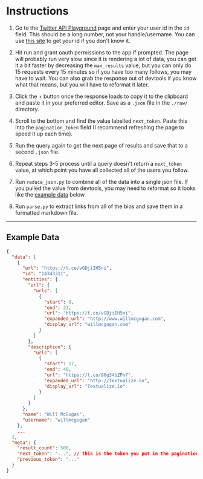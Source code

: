 # Instructions

1. Go to the [Twitter API Playground](https://oauth-playground.glitch.me/?id=usersIdFollowing&params=%28%27id%21%27%27%7Euser.fields%21%27entities%27%7Emax_results%21%27500%27%7Epagination_token%21%27%27%29_) page and enter your user id in the `id` field. This should be a long number, not your handle/username. You can use [this site](https://www.codeofaninja.com/tools/find-twitter-id/) to get your id if you don't know it.
   
2. Hit run and grant oauth permissions to the app if prompted. The page will probably run very slow since it is rendering a lot of data, you can get it a bit faster by decreasing the `max_results` value, but you can only do 15 requests every 15 minutes so if you have too many follows, you may have to wait. You can also grab the response out of devtools if you know what that means, but you will have to reformat it later.

3. Click the + button once the response loads to copy it to the clipboard and paste it in your preferred editor. Save as a `.json` file in the `./raw/` directory. 

4. Scroll to the bottom and find the value labelled `next_token`. Paste this into the `pagination_token` field (I recommend refreshing the page to speed it up each time). 

5. Run the query again to get the next page of results and save that to a second `.json` file. 

6. Repeat steps 3-5 process until a query doesn't return a `next_token` value, at which point you have all collected all of the users you follow.

7. Run `reduce_json.py` to combine all of the data into a single json file. If you pulled the value from devtools, you may need to reformat so it looks like the [example data](#example-data) below.
   
8. Run `parse.py` to extract links from all of the bios and save them in a formatted markdown file.

---

## Example Data

```json
{
  "data": [
    {
      "url": "https://t.co/vGDjiIH5ni",
      "id": "14343311",
      "entities": {
        "url": {
          "urls": [
            {
              "start": 0,
              "end": 23,
              "url": "https://t.co/vGDjiIH5ni",
              "expanded_url": "http://www.willmcgugan.com",
              "display_url": "willmcgugan.com"
            }
          ]
        },
        "description": {
          "urls": [
            {
              "start": 17,
              "end": 40,
              "url": "https://t.co/90g34bZPn7",
              "expanded_url": "http://Textualize.io",
              "display_url": "Textualize.io"
            }
          ]
        }
      },
      "name": "Will McGugan",
      "username": "willmcgugan"
    },
    ...
  ],
  "meta": {
    "result_count": 500,
    "next_token": "...", // This is the token you put in the pagination_token field
    "previous_token": "..."
  }
}
```